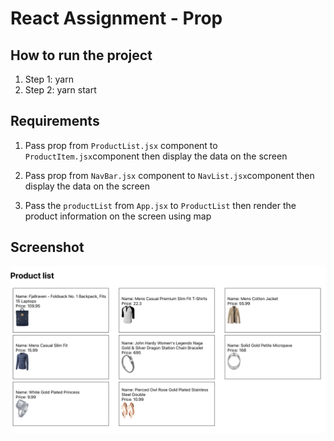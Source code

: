 # React Assignment - Prop

## How to run the project

1. Step 1: yarn
2. Step 2: yarn start

## Requirements

1. Pass prop from `ProductList.jsx` component to `ProductItem.jsx`component then display the data on the screen

2. Pass prop from `NavBar.jsx` component to `NavList.jsx`component then display the data on the screen

3. Pass the `productList` from `App.jsx` to `ProductList` then render the product information on the screen using map

## Screenshot

![productList](./screenshots/productList.png)
